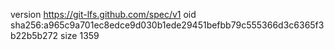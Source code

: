 version https://git-lfs.github.com/spec/v1
oid sha256:a965c9a701ec8edce9d030b1ede29451befbb79c555366d3c6365f3b22b5b272
size 1359
